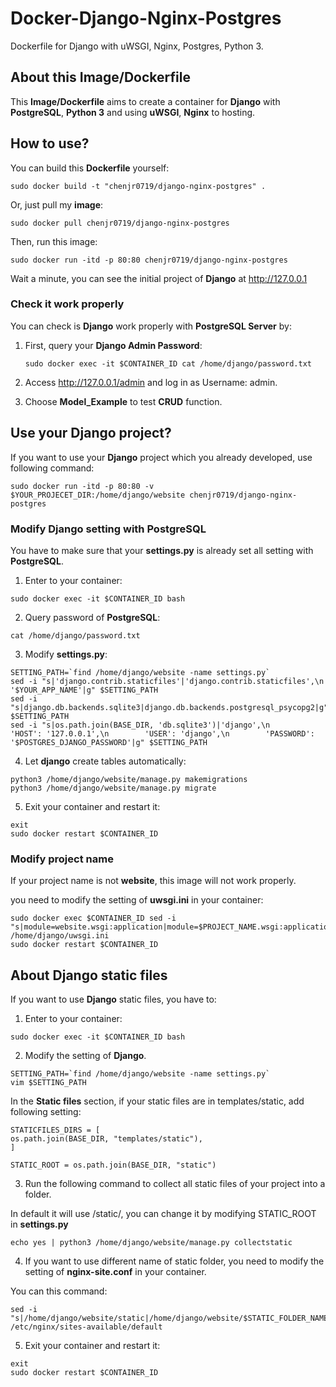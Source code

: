 # Docker-Django-Nginx-Postgres

Dockerfile for Django with uWSGI, Nginx, Postgres, Python 3.

## About this Image/Dockerfile

This **Image/Dockerfile** aims to create a container for **Django** with **PostgreSQL**, **Python 3** and using **uWSGI**, **Nginx** to hosting.

## How to use?

You can build this **Dockerfile** yourself:

```
sudo docker build -t "chenjr0719/django-nginx-postgres" .
```

Or, just pull my **image**:

```
sudo docker pull chenjr0719/django-nginx-postgres
```

Then, run this image:

```
sudo docker run -itd -p 80:80 chenjr0719/django-nginx-postgres
```

Wait a minute, you can see the initial project of **Django** at http://127.0.0.1

### Check it work properly

You can check is **Django** work properly with **PostgreSQL Server** by:

1. First, query your **Django Admin Password**:

   ```
   sudo docker exec -it $CONTAINER_ID cat /home/django/password.txt
   ```

2. Access http://127.0.0.1/admin and log in as Username: admin.

3. Choose **Model_Example** to test **CRUD** function.

## Use your Django project?

If you want to use your **Django** project which you already developed, use following command:

```
sudo docker run -itd -p 80:80 -v $YOUR_PROJECET_DIR:/home/django/website chenjr0719/django-nginx-postgres
```

### Modify Django setting with PostgreSQL

You have to make sure that your **settings.py** is already set all setting with **PostgreSQL**.

1. Enter to your container:

  ```
  sudo docker exec -it $CONTAINER_ID bash
  ```

2. Query password of **PostgreSQL**:

  ```
  cat /home/django/password.txt
  ```

3. Modify **settings.py**:

  ```
  SETTING_PATH=`find /home/django/website -name settings.py`
  sed -i "s|'django.contrib.staticfiles'|'django.contrib.staticfiles',\n '$YOUR_APP_NAME'|g" $SETTING_PATH
  sed -i "s|django.db.backends.sqlite3|django.db.backends.postgresql_psycopg2|g" $SETTING_PATH
  sed -i "s|os.path.join(BASE_DIR, 'db.sqlite3')|'django',\n        'HOST': '127.0.0.1',\n        'USER': 'django',\n        'PASSWORD': '$POSTGRES_DJANGO_PASSWORD'|g" $SETTING_PATH
  ```

4. Let **django** create tables automatically:

  ```
  python3 /home/django/website/manage.py makemigrations
  python3 /home/django/website/manage.py migrate
  ```

5. Exit your container and restart it:

  ```
  exit
  sudo docker restart $CONTAINER_ID
  ```

### Modify project name

If your project name is not **website**, this image will not work properly.

you need to modify the setting of **uwsgi.ini** in your container:

```
sudo docker exec $CONTAINER_ID sed -i "s|module=website.wsgi:application|module=$PROJECT_NAME.wsgi:application|g" /home/django/uwsgi.ini
sudo docker restart $CONTAINER_ID
```

## About Django static files

If you want to use **Django** static files, you have to:

1. Enter to your container:

  ```
  sudo docker exec -it $CONTAINER_ID bash
  ```

2. Modify the setting of **Django**.

  ```
  SETTING_PATH=`find /home/django/website -name settings.py`
  vim $SETTING_PATH
  ```

  In the **Static files** section, if your static files are in templates/static, add following setting:

  ```
  STATICFILES_DIRS = [
  os.path.join(BASE_DIR, "templates/static"),
  ]

  STATIC_ROOT = os.path.join(BASE_DIR, "static")
  ```

3. Run the following command to collect all static files of your project into a folder.

  In default it will use /static/, you can change it by modifying STATIC_ROOT in **settings.py**

  ```
  echo yes | python3 /home/django/website/manage.py collectstatic
  ```

4. If you want to use different name of static folder, you need to modify the setting of **nginx-site.conf** in your container.

  You can this command:

  ```
  sed -i "s|/home/django/website/static|/home/django/website/$STATIC_FOLDER_NAME|g" /etc/nginx/sites-available/default
  ```

5. Exit your container and restart it:

  ```
  exit
  sudo docker restart $CONTAINER_ID
  ```
